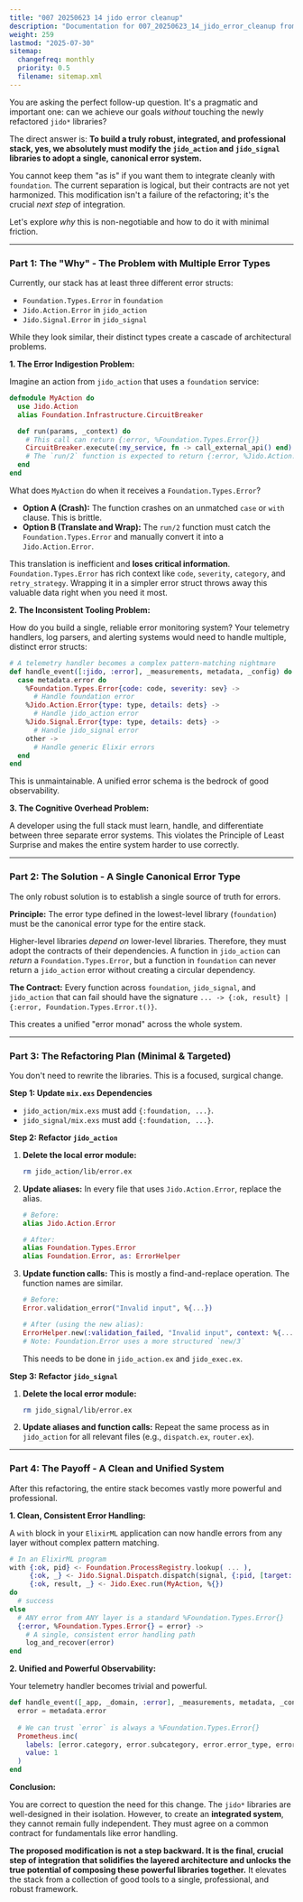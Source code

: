 ```yaml
---
title: "007 20250623 14 jido error cleanup"
description: "Documentation for 007_20250623_14_jido_error_cleanup from the Foundation repository."
weight: 259
lastmod: "2025-07-30"
sitemap:
  changefreq: monthly
  priority: 0.5
  filename: sitemap.xml
---
```


You are asking the perfect follow-up question. It's a pragmatic and important one: can we achieve our goals *without* touching the newly refactored `jido*` libraries?

The direct answer is: **To build a truly robust, integrated, and professional stack, yes, we absolutely must modify the `jido_action` and `jido_signal` libraries to adopt a single, canonical error system.**

You cannot keep them "as is" if you want them to integrate cleanly with `foundation`. The current separation is logical, but their contracts are not yet harmonized. This modification isn't a failure of the refactoring; it's the crucial *next step* of integration.

Let's explore *why* this is non-negotiable and how to do it with minimal friction.

---

### Part 1: The "Why" - The Problem with Multiple Error Types

Currently, our stack has at least three different error structs:
*   `Foundation.Types.Error` in `foundation`
*   `Jido.Action.Error` in `jido_action`
*   `Jido.Signal.Error` in `jido_signal`

While they look similar, their distinct types create a cascade of architectural problems.

**1. The Error Indigestion Problem:**

Imagine an action from `jido_action` that uses a `foundation` service:

```elixir
defmodule MyAction do
  use Jido.Action
  alias Foundation.Infrastructure.CircuitBreaker

  def run(params, _context) do
    # This call can return {:error, %Foundation.Types.Error{}}
    CircuitBreaker.execute(:my_service, fn -> call_external_api() end)
    # The `run/2` function is expected to return {:error, %Jido.Action.Error{}}
  end
end
```

What does `MyAction` do when it receives a `Foundation.Types.Error`?
*   **Option A (Crash):** The function crashes on an unmatched `case` or `with` clause. This is brittle.
*   **Option B (Translate and Wrap):** The `run/2` function must catch the `Foundation.Types.Error` and manually convert it into a `Jido.Action.Error`.

This translation is inefficient and **loses critical information**. `Foundation.Types.Error` has rich context like `code`, `severity`, `category`, and `retry_strategy`. Wrapping it in a simpler error struct throws away this valuable data right when you need it most.

**2. The Inconsistent Tooling Problem:**

How do you build a single, reliable error monitoring system? Your telemetry handlers, log parsers, and alerting systems would need to handle multiple, distinct error structs:

```elixir
# A telemetry handler becomes a complex pattern-matching nightmare
def handle_event([:jido, :error], _measurements, metadata, _config) do
  case metadata.error do
    %Foundation.Types.Error{code: code, severity: sev} ->
      # Handle foundation error
    %Jido.Action.Error{type: type, details: dets} ->
      # Handle jido_action error
    %Jido.Signal.Error{type: type, details: dets} ->
      # Handle jido_signal error
    other ->
      # Handle generic Elixir errors
  end
end
```
This is unmaintainable. A unified error schema is the bedrock of good observability.

**3. The Cognitive Overhead Problem:**

A developer using the full stack must learn, handle, and differentiate between three separate error systems. This violates the Principle of Least Surprise and makes the entire system harder to use correctly.

---

### Part 2: The Solution - A Single Canonical Error Type

The only robust solution is to establish a single source of truth for errors.

**Principle:** The error type defined in the lowest-level library (`foundation`) must be the canonical error type for the entire stack.

Higher-level libraries *depend on* lower-level libraries. Therefore, they must adopt the contracts of their dependencies. A function in `jido_action` can *return* a `Foundation.Types.Error`, but a function in `foundation` can never return a `jido_action` error without creating a circular dependency.

**The Contract:** Every function across `foundation`, `jido_signal`, and `jido_action` that can fail should have the signature `... -> {:ok, result} | {:error, Foundation.Types.Error.t()}`.

This creates a unified "error monad" across the whole system.

---

### Part 3: The Refactoring Plan (Minimal & Targeted)

You don't need to rewrite the libraries. This is a focused, surgical change.

**Step 1: Update `mix.exs` Dependencies**

*   `jido_action/mix.exs` must add `{:foundation, ...}`.
*   `jido_signal/mix.exs` must add `{:foundation, ...}`.

**Step 2: Refactor `jido_action`**

1.  **Delete the local error module:**
    ```bash
    rm jido_action/lib/error.ex
    ```
2.  **Update aliases:** In every file that uses `Jido.Action.Error`, replace the alias.
    ```elixir
    # Before:
    alias Jido.Action.Error

    # After:
    alias Foundation.Types.Error
    alias Foundation.Error, as: ErrorHelper
    ```
3.  **Update function calls:** This is mostly a find-and-replace operation. The function names are similar.
    ```elixir
    # Before:
    Error.validation_error("Invalid input", %{...})
    
    # After (using the new alias):
    ErrorHelper.new(:validation_failed, "Invalid input", context: %{...})
    # Note: Foundation.Error uses a more structured `new/3`
    ```
    This needs to be done in `jido_action.ex` and `jido_exec.ex`.

**Step 3: Refactor `jido_signal`**

1.  **Delete the local error module:**
    ```bash
    rm jido_signal/lib/error.ex
    ```
2.  **Update aliases and function calls:** Repeat the same process as in `jido_action` for all relevant files (e.g., `dispatch.ex`, `router.ex`).

---

### Part 4: The Payoff - A Clean and Unified System

After this refactoring, the entire stack becomes vastly more powerful and professional.

**1. Clean, Consistent Error Handling:**

A `with` block in your `ElixirML` application can now handle errors from any layer without complex pattern matching.

```elixir
# In an ElixirML program
with {:ok, pid} <- Foundation.ProcessRegistry.lookup( ... ),                            # Returns Foundation.Types.Error on failure
     {:ok, _} <- Jido.Signal.Dispatch.dispatch(signal, {:pid, [target: pid]}),         # Returns Foundation.Types.Error on failure
     {:ok, result, _} <- Jido.Exec.run(MyAction, %{})                                  # Returns Foundation.Types.Error on failure
do
  # success
else
  # ANY error from ANY layer is a standard %Foundation.Types.Error{}
  {:error, %Foundation.Types.Error{} = error} ->
    # A single, consistent error handling path
    log_and_recover(error)
end
```

**2. Unified and Powerful Observability:**

Your telemetry handler becomes trivial and powerful.

```elixir
def handle_event([_app, _domain, :error], _measurements, metadata, _config) do
  error = metadata.error
  
  # We can trust `error` is always a %Foundation.Types.Error{}
  Prometheus.inc(
    labels: [error.category, error.subcategory, error.error_type, error.severity],
    value: 1
  )
end
```

**Conclusion:**

You are correct to question the need for this change. The `jido*` libraries are well-designed in their isolation. However, to create an **integrated system**, they cannot remain fully independent. They must agree on a common contract for fundamentals like error handling.

**The proposed modification is not a step backward. It is the final, crucial step of integration that solidifies the layered architecture and unlocks the true potential of composing these powerful libraries together.** It elevates the stack from a collection of good tools to a single, professional, and robust framework.
